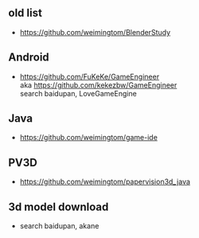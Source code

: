 ## old list  
* https://github.com/weimingtom/BlenderStudy  

## Android  
* https://github.com/FuKeKe/GameEngineer  
aka https://github.com/kekezbw/GameEngineer  
search baidupan, LoveGameEngine  

## Java  
* https://github.com/weimingtom/game-ide  

## PV3D  
* https://github.com/weimingtom/papervision3d_java  

## 3d model download  
* search baidupan, akane  

